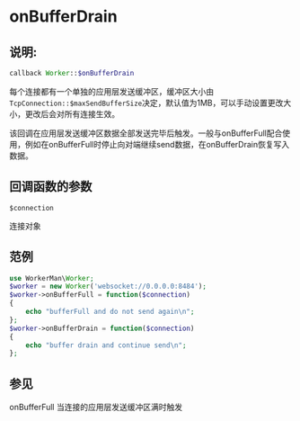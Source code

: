 # onBufferDrain
## 说明:
```php
callback Worker::$onBufferDrain
```

每个连接都有一个单独的应用层发送缓冲区，缓冲区大小由```TcpConnection::$maxSendBufferSize```决定，默认值为1MB，可以手动设置更改大小，更改后会对所有连接生效。

该回调在应用层发送缓冲区数据全部发送完毕后触发。一般与onBufferFull配合使用，例如在onBufferFull时停止向对端继续send数据，在onBufferDrain恢复写入数据。



## 回调函数的参数

``` $connection ```

连接对象


## 范例

```php
use WorkerMan\Worker;
$worker = new Worker('websocket://0.0.0.0:8484');
$worker->onBufferFull = function($connection)
{
    echo "bufferFull and do not send again\n";
};
$worker->onBufferDrain = function($connection)
{
    echo "buffer drain and continue send\n";
};
```

## 参见
onBufferFull 当连接的应用层发送缓冲区满时触发
